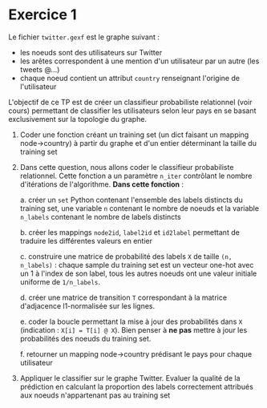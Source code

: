 Exercice 1
==========

Le fichier `twitter.gexf` est le graphe suivant :
* les noeuds sont des utilisateurs sur Twitter
* les arêtes correspondent à une mention d'un utilisateur par un autre (les tweets @...)
* chaque noeud contient un attribut `country` renseignant l'origine de l'utilisateur

L'objectif de ce TP est de créer un classifieur probabiliste relationnel (voir cours) permettant de classifier les utilisateurs selon leur pays en se basant exclusivement sur la topologie du graphe.


1. Coder une fonction créant un training set (un dict faisant un mapping node->country) à partir du graphe et d'un entier déterminant la taille du training set
2. Dans cette question, nous allons coder le classifieur probabiliste relationnel. Cette fonction a un paramètre `n_iter` contrôlant le nombre d'itérations de l'algorithme. **Dans cette fonction** :

    a. créer un `set` Python contenant l'ensemble des labels distincts du training set, une variable `n` contenant le nombre de noeuds et la variable `n_labels` contenant le nombre de labels distincts

    b. créer les mappings `node2id`, `label2id` et `id2label` permettant de traduire les différentes valeurs en entier

    c. construire une matrice de probabilité des labels `X` de taille `(n, n_labels)` : chaque sample du training set est un vecteur one-hot avec un 1 à l'index de son label, tous les autres noeuds ont une valeur initiale uniforme de `1/n_labels`.

    d. créer une matrice de transition `T` correspondant à la matrice d'adjacence l1-normalisée sur les lignes.

    e. coder la boucle permettant la mise à jour des probabilités dans `X` (indication : ```X[i] = T[i] @ X```). Bien penser à __ne pas__ mettre à jour les probabilités des noeuds du training set.

    f. retourner un mapping node->country prédisant le pays pour chaque utilisateur
3. Appliquer le classifier sur le graphe Twitter. Evaluer la qualité de la prédiction en calculant la proportion des labels correctement attribués aux noeuds n'appartenant pas au training set